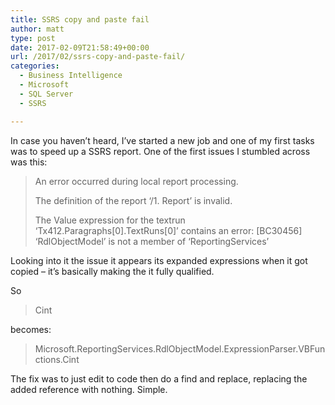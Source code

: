 ```yaml
---
title: SSRS copy and paste fail
author: matt
type: post
date: 2017-02-09T21:58:49+00:00
url: /2017/02/ssrs-copy-and-paste-fail/
categories:
  - Business Intelligence
  - Microsoft
  - SQL Server
  - SSRS

---
```

In case you haven&#8217;t heard, I&#8217;ve started a new job and one of my first tasks was to speed up a SSRS report. One of the first issues I stumbled across was this:

> An error occurred during local report processing.
> 
> The definition of the report &#8216;/1. Report&#8217; is invalid.
> 
> The Value expression for the textrun &#8216;Tx412.Paragraphs[0].TextRuns[0]&#8217; contains an error: [BC30456] &#8216;RdlObjectModel&#8217; is not a member of &#8216;ReportingServices&#8217;

Looking into it the issue it appears its expanded expressions when it got copied &#8211; it&#8217;s basically making the it fully qualified.

So

> Cint

becomes:

> Microsoft.ReportingServices.RdlObjectModel.ExpressionParser.VBFunctions.Cint

The fix was to just edit to code then do a find and replace, replacing the added reference with nothing. Simple.
